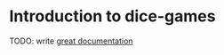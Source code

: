# Introduction to dice-games

TODO: write [great documentation](http://jacobian.org/writing/great-documentation/what-to-write/)
